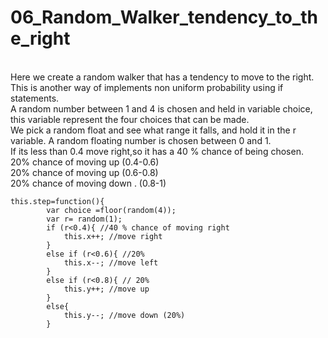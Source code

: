 
# 06_Random_Walker_tendency_to_the_right
</br>
Here we create a random walker that has a tendency to move to the right.</br>
This is another way of implements non uniform probability using if statements.</br>
A random number between 1 and 4 is chosen and held in variable choice, this variable represent the four choices that can be made.</br>
We pick a random float and see what range it falls, and hold it in the r variable.
A random floating number is chosen between 0 and 1.</br> 
If its less than 0.4 move right,so it has a 40 % chance of being chosen. </br>
20% chance of moving up (0.4-0.6)</br>
20% chance of moving up (0.6-0.8)</br>
20% chance of moving down . (0.8-1)</br>

```
this.step=function(){
		var choice =floor(random(4));  
		var r= random(1);
		if (r<0.4){ //40 % chance of moving right
			this.x++; //move right
		}
		else if (r<0.6){ //20%
			this.x--; //move left 
		}
		else if (r<0.8){ // 20%
			this.y++; //move up 
		}
		else{
			this.y--; //move down (20%)   
		}


```


